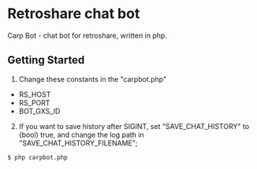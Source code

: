 # Retroshare chat bot

Carp Bot - chat bot for retroshare, written in php. 

## Getting Started

1) Change these constants in the "carpbot.php" 
* RS_HOST
* RS_PORT
* BOT_GXS_ID

2) If you want to save history after SIGINT, set "SAVE_CHAT_HISTORY" to (bool) true, and change the log path in "SAVE_CHAT_HISTORY_FILENAME";

```
$ php carpbot.php
```
